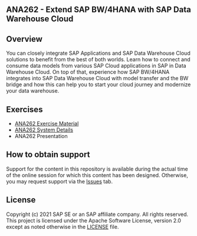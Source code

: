 ## ANA262 - Extend SAP BW/4HANA with SAP Data Warehouse Cloud

## Overview

You can closely integrate SAP Applications and SAP Data Warehouse Cloud solutions to benefit from the best of both worlds. Learn how to connect and consume data models from various SAP Cloud applications in SAP in Data Warehouse Cloud. On top of that, experience how SAP BW/4HANA integrates into SAP Data Warehouse Cloud with model transfer and the BW bridge and how this can help you to start your cloud journey and modernize your data warehouse.

## Exercises

- [ANA262 Exercise Material](SAP_TechED_2021_ANA262_EXERCISES.pdf)
- [ANA262 System Details](SAP_TechED_2021_ANA262_System_Details.pdf)
- ANA262 Presentation


## How to obtain support

Support for the content in this repository is available during the actual time of the online session for which this content has been designed. Otherwise, you may request support via the [Issues](../../issues) tab.

## License
Copyright (c) 2021 SAP SE or an SAP affiliate company. All rights reserved. This project is licensed under the Apache Software License, version 2.0 except as noted otherwise in the [LICENSE](LICENSES/Apache-2.0.txt) file.
